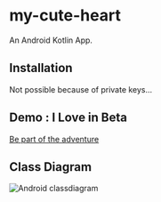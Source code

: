 # my-cute-heart
An Android Kotlin App.

## Installation
Not possible because of private keys...

## Demo : I Love in Beta
[Be part of the adventure](https://www.chillcoding.com/app/ilove/)

## Class Diagram
![Android classdiagram][]


[Android classdiagram]:
https://raw.githubusercontent.com/chillcoding-at-the-beach/my-cute-heart/master/assets/myCuteHeartClassDiagram.png
